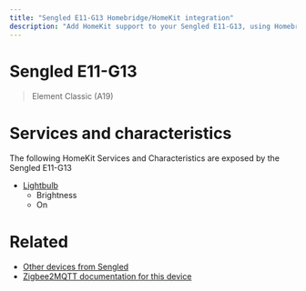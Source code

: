 ```yaml
---
title: "Sengled E11-G13 Homebridge/HomeKit integration"
description: "Add HomeKit support to your Sengled E11-G13, using Homebridge, Zigbee2MQTT and homebridge-z2m."
---
```

<!---
This file has been GENERATED using src/docgen/docgen.ts
DO NOT EDIT THIS FILE MANUALLY!
-->
# Sengled E11-G13
> Element Classic (A19)


# Services and characteristics
The following HomeKit Services and Characteristics are exposed by
the Sengled E11-G13

* [Lightbulb](../../light.md)
  * Brightness
  * On


# Related
* [Other devices from Sengled](../index.md#sengled)
* [Zigbee2MQTT documentation for this device](https://www.zigbee2mqtt.io/devices/E11-G13.html)